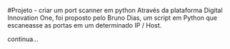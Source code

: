 #Projeto - criar um port scanner em python
Através da plataforma Digital Innovation One, foi proposto pelo Bruno Dias, um script em Python que escaneasse as portas em um determinado IP / Host.

continua...
